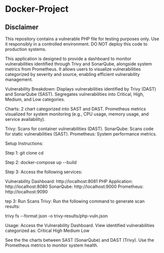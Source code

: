 # Docker-Project

## Disclaimer
This repository contains a vulnerable PHP file for testing purposes only. Use it responsibly in a controlled environment. 
DO NOT deploy this code to production systems.


This application is designed to provide a dashboard to monitor vulnerabilities identified through  Trivy and SonarQube, alongside system metrics from Prometheus. It allows users to visualize vulnerabilities categorized by severity and source, enabling efficient vulnerability management.



Vulnerability Breakdown:
Displays vulnerabilities identified by Trivy (DAST) and SonarQube (SAST).
Segregates vulnerabilities into Critical, High, Medium, and Low categories.

Charts:
2 chart categorized into SAST and DAST.
Prometheus metrics visualized for system monitoring (e.g., CPU usage, memory usage, and service availability).

Trivy: Scans for container vulnerabilities (DAST).
SonarQube: Scans code for static vulnerabilities (SAST).
Prometheus: System performance metrics.


Setup Instructions: 

Step 1:
git clone <repository-url>
cd <repository-folder>


Step 2:
docker-compose up --build

Step 3: 
Access the following services:

Vulnerability Dashboard: http://localhost:8081
PHP Application: http://localhost:8080
SonarQube: http://localhost:9000
Prometheus: http://localhost:9090


tep 3: Run Scans
Trivy: Run the following command to generate scan results:

trivy fs --format json -o trivy-results/php-vuln.json 


Usage: 
Access the Vulnerability Dashboard.
View identified vulnerabilities categorized as:
Critical
High
Medium
Low

See the the charts between SAST (SonarQube) and DAST (Trivy).
Use the Prometheus metrics to monitor system health.
